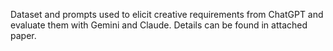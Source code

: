 Dataset and prompts used to elicit creative requirements from ChatGPT and evaluate them with Gemini and Claude. Details can be found in attached paper.
